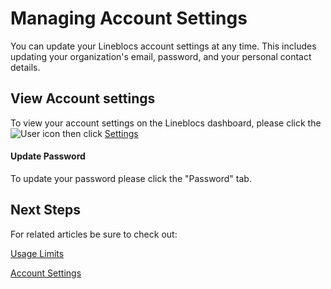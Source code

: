 # Managing Account Settings

You can update your Lineblocs account settings at any time. This includes updating your organization's email, password, and your personal contact details.

## View Account settings

To view your account settings on the Lineblocs dashboard, please click the ![User](/img/frontend/docs/shared/user.png) icon then click [Settings](http://lineblocs.com/#/dashboard/settings)

#### Update Password

To update your password please click the "Password" tab.

## Next Steps

For related articles be sure to check out:

[Usage Limits](http://lineblocs.com/resources/other-topics/usage-limits)

[Account Settings](http://lineblocs.com/resources/other-topics/account-settings)